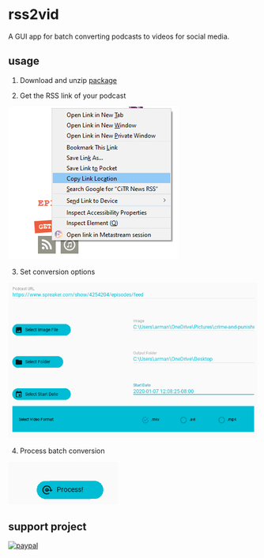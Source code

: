 # rss2vid
A GUI app for batch converting podcasts to videos for social media.
## usage

1. Download and unzip [package](https://github.com/armanraina/rss2vid/releases/download/v1.0-alpha/dist.zip)

2. Get the RSS link of your podcast 

![alt text](https://github.com/armanraina/rss2vid/blob/master/Capture2.PNG "Step One")

3. Set conversion options

![alt text](https://github.com/armanraina/rss2vid/blob/master/Capture3.PNG "Step One")


4. Process batch conversion

![alt text](https://github.com/armanraina/rss2vid/blob/master/Capture4.PNG "Step One")

## support project


[![paypal](https://www.paypalobjects.com/en_US/i/btn/btn_donateCC_LG.gif)](https://www.paypal.com/cgi-bin/webscr?cmd=_s-xclick&hosted_button_id=TJ36BT8CWWEFN&source=url)
